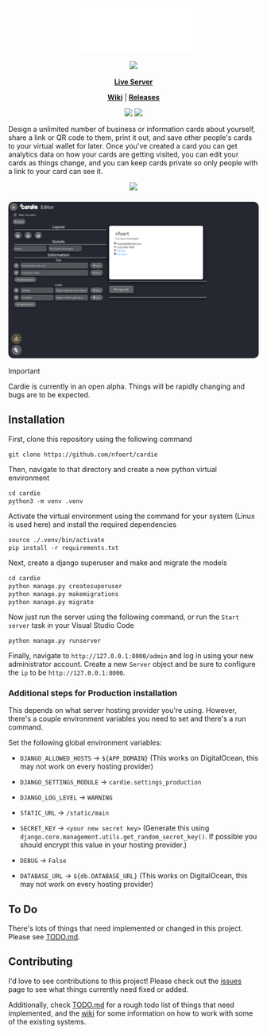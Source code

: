 <div align="center">
  <img src="repo/images/logo_light.png" style="width:25vw;">
</div>

<div align="center">

  [![](https://dcbadge.limes.pink/api/server/G24Ag9FqB8)](https://discord.gg/G24Ag9FqB8)

  **[Live Server](https://cardie-uwtwy.ondigitalocean.app/)**

  **[Wiki](https://github.com/nfoert/cardie/wiki)** | 
  **[Releases](https://github.com/nfoert/cardie/releases)**

  [![](https://img.shields.io/github/issues/nfoert/cardie?style=for-the-badge)](https://github.com/nfoert/cardie/issues)
  [![](https://img.shields.io/github/license/nfoert/cardie?style=for-the-badge)](https://github/nfoert/cardie/blob/main/LICENSE)

</div>

Design a unlimited number of business or information cards about yourself, share a link or QR code to them, print it out, and save other people's cards to your virtual wallet for later. Once you've created a card you can get analytics data on how your cards are getting visited, you can edit your cards as things change, and you can keep cards private so only people with a link to your card can see it.

<div align="center">
  <a href="https://skillicons.dev">
    <img src="https://skillicons.dev/icons?i=django,python,html,css,js,github,git,alpinejs"/>
  </a>
</div>

<div align="center">
  <img src="repo/images/screenshot1.png" style="border-radius: 10px; margin-top: 20px;">
</div>

> [!IMPORTANT]
> Cardie is currently in an open alpha. Things will be rapidly changing and bugs are to be expected.

## Installation

First, clone this repository using the following command
```
git clone https://github.com/nfoert/cardie
```

Then, navigate to that directory and create a new python virtual environment
```
cd cardie
python3 -m venv .venv
```

Activate the virtual environment using the command for your system (Linux is used here) and install the required dependencies
```
source ./.venv/bin/activate
pip install -r requirements.txt
```

Next, create a django superuser and make and migrate the models
```
cd cardie
python manage.py createsuperuser
python manage.py makemigrations
python manage.py migrate
```

Now just run the server using the following command, or run the `Start server` task in your Visual Studio Code
```
python manage.py runserver
```

Finally, navigate to `http://127.0.0.1:8000/admin` and log in using your new administrator account. Create a new `Server` object and be sure to configure the `ip` to be `http://127.0.0.1:8000`.

### Additional steps for Production installation
This depends on what server hosting provider you're using. However, there's a couple environment variables you need to set and there's a run command.

Set the following global environment variables:
- `DJANGO_ALLOWED_HOSTS` -> `${APP_DOMAIN}` (This works on DigitalOcean, this may not work on every hosting provider)
- `DJANGO_SETTINGS_MODULE` -> `cardie.settings_production`
- `DJANGO_LOG_LEVEL` -> `WARNING`
- `STATIC_URL` -> `/static/main`

- `SECRET_KEY` -> `<your new secret key>` (Generate this using `django.core.management.utils.get_random_secret_key()`. If possible you should encrypt this value in your hosting provider.)
- `DEBUG` -> `False`
- `DATABASE_URL` -> `${db.DATABASE_URL}` (This works on DigitalOcean, this may not work on every hosting provider)

## To Do
There's lots of things that need implemented or changed in this project. Please see [TODO.md](TODO.md).

## Contributing
I'd love to see contributions to this project! Please check out the [issues](https://github.com/nfoert/cardie/issues) page to see what things currently need fixed or added.

Additionally, check [TODO.md](TODO.md) for a rough todo list of things that need implemented, and the [wiki](https://github.com/nfoert/cardie/wiki) for some information on how to work with some of the existing systems.